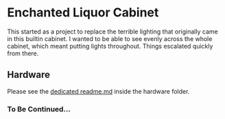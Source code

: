 # Enchanted Liquor Cabinet

This started as a project to replace the terrible lighting that originally came in this builtin cabinet.  I wanted to be able to see evenly across the whole cabinet, which meant putting lights throughout.  Things escalated quickly from there.

## Hardware
Please see the [dedicated readme.md](hardware/README.md) inside the hardware folder.

### To Be Continued...

